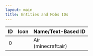 ```yaml
---
layout: main
title: Entities and Mobs IDs
---
```


ID | Icon | Name/Text-Based ID
:------:|:-------:|:------------------
0 | | Air<br/>(minecraft:air)
